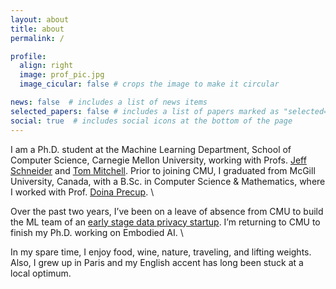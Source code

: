 ```yaml
---
layout: about
title: about
permalink: /

profile:
  align: right
  image: prof_pic.jpg
  image_cicular: false # crops the image to make it circular

news: false  # includes a list of news items
selected_papers: false # includes a list of papers marked as "selected={true}"
social: true  # includes social icons at the bottom of the page
---
```


I am a Ph.D. student at the Machine Learning Department, School of Computer Science, Carnegie Mellon University, working with Profs. [Jeff Schneider](https://www.cs.cmu.edu/~schneide/) and [Tom Mitchell](http://www.cs.cmu.edu/~tom/). Prior to joining CMU, I graduated from McGill University, Canada, with a B.Sc. in Computer Science & Mathematics, where I worked with Prof. [Doina Precup](https://www.cs.mcgill.ca/~dprecup/index.html).  \\

Over the past two years, I’ve been on a leave of absence from CMU to build the ML team of an [early stage data privacy startup](https://www.relyance.ai/). I’m returning to CMU to finish my Ph.D. working on Embodied AI. \\

In my spare time, I enjoy food, wine, nature, traveling, and lifting weights. Also, I grew up in Paris and my English accent has long been stuck at a local optimum.
